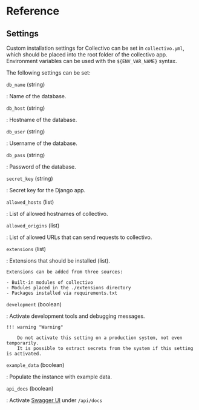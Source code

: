 # Reference

## Settings

Custom installation settings for Collectivo can be set in `collectivo.yml`,
which should be placed into the root folder of the collectivo app.
Environment variables can be used with the `${ENV_VAR_NAME}` syntax.

The following settings can be set:

`db_name` (string)

: Name of the database.

`db_host` (string)

: Hostname of the database.

`db_user` (string)

:  Username of the database.

`db_pass` (string)

: Password of the database.

`secret_key` (string)

: Secret key for the Django app.

`allowed_hosts` (list)

: List of allowed hostnames of collectivo.

`allowed_origins` (list)

: List of allowed URLs that can send requests to collectivo.


`extensions` (list)

: Extensions that should be installed (list).

    Extensions can be added from three sources:

    - Built-in modules of collectivo
    - Modules placed in the ./extensions directory
    - Packages installed via requirements.txt

`development` (boolean)

: Activate development tools and debugging messages.

    !!! warning "Warning"

        Do not activate this setting on a production system, not even temporarily.
        It is possible to extract secrets from the system if this setting is activated.

`example_data` (boolean)

: Populate the instance with example data.

`api_docs` (boolean)

: Activate [Swagger UI](https://swagger.io/tools/swagger-ui/) under `/api/docs`
